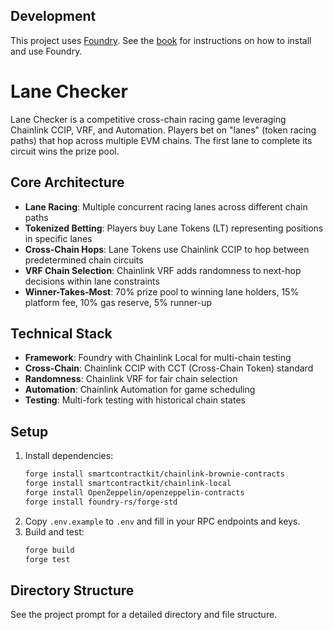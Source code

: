 


## Development

This project uses [Foundry](https://getfoundry.sh). See the [book](https://book.getfoundry.sh/getting-started/installation.html) for instructions on how to install and use Foundry.

# Lane Checker

Lane Checker is a competitive cross-chain racing game leveraging Chainlink CCIP, VRF, and Automation. Players bet on "lanes" (token racing paths) that hop across multiple EVM chains. The first lane to complete its circuit wins the prize pool.

## Core Architecture

- **Lane Racing**: Multiple concurrent racing lanes across different chain paths
- **Tokenized Betting**: Players buy Lane Tokens (LT) representing positions in specific lanes
- **Cross-Chain Hops**: Lane Tokens use Chainlink CCIP to hop between predetermined chain circuits
- **VRF Chain Selection**: Chainlink VRF adds randomness to next-hop decisions within lane constraints
- **Winner-Takes-Most**: 70% prize pool to winning lane holders, 15% platform fee, 10% gas reserve, 5% runner-up

## Technical Stack

- **Framework**: Foundry with Chainlink Local for multi-chain testing
- **Cross-Chain**: Chainlink CCIP with CCT (Cross-Chain Token) standard
- **Randomness**: Chainlink VRF for fair chain selection
- **Automation**: Chainlink Automation for game scheduling
- **Testing**: Multi-fork testing with historical chain states

## Setup

1. Install dependencies:
   ```bash
   forge install smartcontractkit/chainlink-brownie-contracts
   forge install smartcontractkit/chainlink-local
   forge install OpenZeppelin/openzeppelin-contracts
   forge install foundry-rs/forge-std
   ```
2. Copy `.env.example` to `.env` and fill in your RPC endpoints and keys.
3. Build and test:
   ```bash
   forge build
   forge test
   ```

## Directory Structure

See the project prompt for a detailed directory and file structure.

